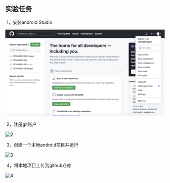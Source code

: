 ## 实验任务

​	1，安装android Studio

![1](https://raw.githubusercontent.com/15305966258/firstapp/main/images1/Snipaste_2022-09-28_15-55-29.png)

​	2，注册git账户

![2](/Users/linjiangpeng/Desktop/screenshot/Snipaste_2022-09-28_15-55-29.png)

​	3，创建一个本地android项目并运行

![3](/Users/linjiangpeng/Desktop/screenshot/Snipaste_2022-09-28_15-45-10.png)

​	4，将本地项目上传到github仓库

![4](/Users/linjiangpeng/Desktop/screenshot/Snipaste_2022-09-28_15-56-47.png)

